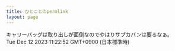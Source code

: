 ```yaml
---
title: ひとことのpermlink
layout: page
---
```

<div class="box" dt="1702347772062">
  キャリーバッグは取り出しが面倒なのでやはりサブカバンは要るなぁ。
  <div class="content is-small">Tue Dec 12 2023 11:22:52 GMT+0900 (日本標準時)</div>
</div>